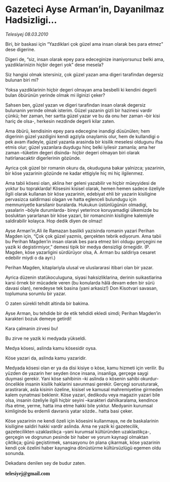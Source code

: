 # Gazeteci Ayse Arman’in, Dayanilmaz Hadsizligi...

*Telesiyej 08.03.2010*

<div class="yazi"><p>Biri, bir baskasi için “Yazdiklari çok güzel ama insan olarak bes para etmez” dese digerine.</p>
<p>Digeri de, “siz, insan olarak epey para edeceginize inaniyorsunuz belki ama, yazdiklarinizin hiçbir degeri yok” dese mesela?</p>
<p>Siz hangisi olmak istersiniz, çok güzel yazan ama digeri tarafindan degersiz bulunan biri mi?</p>
<p>Yoksa yazdiklarinin hiçbir degeri olmayan ama besbelli ki kendini degerli bulan öbürünün yerinde olmak mi ilginizi çeker?</p>
<p>Sahsen ben, güzel yazan ve digeri tarafindan insan olarak degersiz bulunanin yerinde olmak isterim. Güzel yazanin gizli bir hazinesi vardir çünkü; her zaman, her sartta güzel yazar ve bu da onu her zaman –bir kisi hariç de olsa-, herkesin nezdinde degerli kilar zaten.</p>
<p>Ama öbürü, kendisinin epey para edecegine inandigi düsünülen; hem digerinin güzel yazdigini kendi agziyla onaylamis olur, hem de kullandigi o pek avam ifadeyle, güzel yazanla arasinda bir kisilik meselesi oldugunu ifsa etmis olur; güzel yazanlara duydugu hinç belki iyilesir zamanla; ama her zaman –tüketim degeri disinda- hiçbir degeri olmayan biri olarak hatirlanacaktir digerlerinin gözünde.</p>
<p>Ayrica çok güzel bir romanin okuru da, okuduguna bakar yalnizca; yazarinin, bir köse yazarinin gözünde ne kadar ettigiyle hiç mi hiç ilgilenmez.</p>
<p>Ama tabii kösesi olan, aklina her geleni yazabilir ve hiçbir müeyyidesi de yoktur bu topraklarda! Kösesini kisisel olarak, hemen hemen sadece özeliyle ilgili olarak kullanan bir köse yazarinin, edebiyat ehli bir yazarin kisiligine pervasizca saldirmasi olagan ve hatta eglenceli bulundugu için memnuniyetle karsilanir buralarda. Hukukun üstünlügünün olmadigi, yasalarin –böyle durumlarda- bireyi yeterince koruyamadigi ülkemizde bu bosluktan yararlanan bir köse yazari, bir romancinin kisiligine kalemiyle saldirabilir kolayca. Hop dedik diyen de olmaz!</p>
<p>Ayse Arman’in,Ali ile Ramazan baslikli yazisinda romanin yazari Perihan Magden için, “Çok çok güzel yazmis, gerçekten tebrik ediyorum. Ama tabii bu Perihan Magden’in insan olarak bes para etmez biri oldugu gerçegini ne yazik ki degistirmiyor,” demesi tipik bir medya densizligi örnegidir. (P. Magden, köse yazarligini sürdürüyor olsa, A. Arman bu saldiriya cesaret edebilir miydi o da ayri.)</p>
<p>Perihan Magden, kitaplariyla ulusal ve uluslararasi itibari olan bir yazar.</p>
<p>Ayrica düzenin statükoculuguna, siyasi haksizliklarina, derinin suikastlarina karsi örnek bir mücadele veren (bu konularda hâlâ devam eden bir sürü davasi olan), neredeyse tek basina (yani arkasiz!) Don Kisotvari savasan, toplumuna sorumlu bir yazar.</p>
<p>O zaten sürekli tehdit altinda bir bakima.</p>
<p>Ayse Arman, bu tehdide bir de etik tehdidi ekledi simdi; Perihan Magden’in karakteri bozuk demeye getirdi!</p>
<p>Kara çalmanin zirvesi bu!</p>
<p>Bu zirve ne yazik ki medyada yükseldi.</p>
<p>Medya kösesi, aslinda kamu kösesidir oysa.</p>
<p>Köse yazari da, aslinda kamu yazaridir.</p>
<p>Medyada kösesi olan er ya da disi kisiye o köse, kamu hizmeti için verilir. Bu yüzden de yazarin her seyden önce insana, insanliga, gerçege saygi duymasi gerekir. Yani köse sahibinin –ki aslinda o kösenin sahibi okurdur- öncelikle insanin kisilik haklarini savunmasi gerekir. Gerçegi sorusturarak, arastirarak, asla kisinin özeline, kisisel ve kamusal mahremiyetine girmeden kalem oynatmasi beklenir. Köse yazari, dedikodu veya magazin yazari bile olsa, insanin özeliyle ilgili hiçbir seyini –karakteri dahilkaralama, kendince ifsa etme, yerme, hatta ima etme hakki bile yoktur. Medyanin kurumsal kimliginde bu erdemli davranis yatar sözde.. hatta basi çeker.</p>
<p>Köse yazarinin ne kendi özeli için kösesini kullanmaya, ne de baskalarinin kisiligine saldiri hakki vardir aslinda. Ama ne yazik ki gazetecilik, gazetecilikten uzaklastikça –yani kurumsal kültüründen uzaklastikça-, gerçegin ve dogrunun pesinde bir haber ve yorum kaynagi olmaktan çiktikça; günü geçistirmek, sansasyonu ön plana çikarmak, köse yazarinin kendi çok özelini haber kaynagina dönüstürme kültürsüzlügü egemen oldu sonunda.</p>
<p>Dekadans denilen sey de budur zaten.</p><b><font face="MetaPlusBoldRomanTi" size="3"><font face="MetaPlusBoldRomanTi" size="3">
<p>telesiyej@gmail.com</p></font></font></b>
</div>
